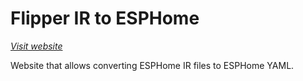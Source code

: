 # Flipper IR to ESPHome

_[Visit website](https://paulusschoutsen.nl/flipper-ir-esphome/)_

Website that allows converting ESPHome IR files to ESPHome YAML.
